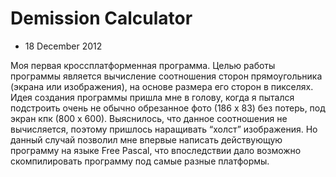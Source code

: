 # Demission Calculator
- 18 December 2012

Моя первая кроссплатформенная программа. Целью работы программы является вычисление соотношения сторон прямоугольника (экрана или изображения), на основе размера его сторон в пикселях. Идея создания программы пришла мне в голову, когда я пытался подстроить очень не обычно обрезанное фото (186 х 83) без потерь, под экран кпк (800 х 600). Выяснилось, что данное соотношения не вычисляется, поэтому пришлось наращивать “холст” изображения. Но данный случай позволил мне впервые написать действующую программу на языке Free Pascal, что впоследствии дало возможно скомпилировать программу под самые разные платформы.
